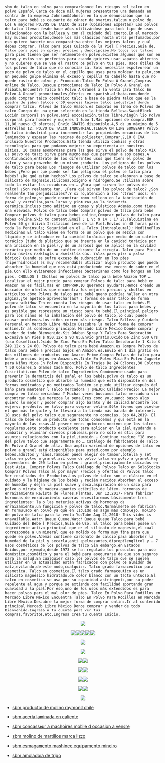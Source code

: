 
```
sbm de talco en polvo para comprarConoce los riesgos del talco en polvo Español Cerca de doce mil mujeres presentaron una demanda en contra de la empresa Johnson&Johnson en la que denunciaban que su talco para bebé es causante de cáncer de ovarios.talcum o polvo de. Los 6 mejores POLVOS DE TALCO de 2019 (Opiniones Expertas) Los polvos de talco llevan desde hace años utilizándose para todo tipo de usos relacionados con la belleza y con el cuidado del cuerpo.En el mercado hay muchos productos,desde los más clásicos hasta otros perfumados,por eso quiero hacerte una comparativa entre los mejores talcos y cuál debes comprar. Talco para pies Cuidado de la Piel [ Precios,Guía de. Talco para pies en spray: precios y descripción.No todos los talcos para pies tienen que ser netamente en polvo,existen algunos que son en spray y estos son perfectos para cuando quieres usar zapatos abiertos y no quieres que se vea el rastro de polvo en tus pies. Usos útiles de los polvos de talco que no conocías La. Solo necesitas espolvorear un poco de polvo de talco en el cepillo que usas para moldear tu pelo,con un pequeño golpe elimina el exceso y cepilla tu cabello hasta que no quede rastro de polvo y. Promoción Talco En Polvo A Granel,Compras online de Talco. Busque promociones de Talco En Polvo A Granel en Alibaba,Encuentre Talco En Polvo A Granel a la venta para Talco En Polvo A Granel promocionales,Ofertas en spanish.alibaba.com.donde puedo comprar talco cosmético talco a base de piedra talco que es la piedra de jabon talcos cr39 empresa taiwan talco industrial donde comprar talco. Polvos de talco Amazon.es Compras en línea de Polvos de talco Cuerpo de una gran selección en la tienda Belleza.SweatBlock Loción corporal en polvo,anti excoriación,talco libre,ningún lío Polvo corporal para hombres y mujeres 1 tubo 1.Más opciones de compra.EUR 11,86 nuevo (5 ofertas) Envío GRATIS disponible.4,5 de un máximo de 5 estrellas 12. POLVO DE TALCO INDUSTRIAL.TIENDA ON LINE SUMBEART Polvo de talco industrial para incrementar las propiedades mecanicas de los laminados y espesar las resinas de poliester.Comprar.9,10 € IVA incluido Nuestros Productos.Esta tienda utiliza cookies y otras tecnologías para que podamos mejorar su experiencia en nuestros sitios. 10 cosas asombrosas para las que sirve el polvo de talco VIX El polvo de talco sirve para mucho más que perfumar a los bebés.A continuación,entérate de los diferentes usos que tiene el polvo de talco y saca provecho de un mismo producto. Los peligros de los polvos de talco para bebés Los riesgos de utilizar polvos de talco con los bebés ¿Pero por qué puede ser tan peligroso el polvo de talco para bebés? ¿De qué están hechos? Los polvos de talco se elaboran a base de silicato de magnesio,silicona,oxígeno e hidrógeno.Se utilizan sobre todo la evitar las rozaduras en … ¿Para qué sirven los polvos de talco? ¿Son realmente tan. ¿Para qué sirven los polvos de talco? ¿Son realmente tan perjudiciales?.Y si no,atención a los "otros" usos: en forma de polvo,se puede encontrar como relleno en la fabricación de papel y cartulina,para lacas y pinturas,en la industria cerámica,incluso como aditivo en gomas y plásticos.Además,como tiene una elevada. Polvos de talco bebe Comprar polvos de talco para bebe Comprar polvos de talco para bebes online,Comprar polvos de talco para bebes online,Skip to content.Email ; L V: 9 14 ; 17 21.Talquistina en Polvo 50 gr Alivia Irritación Leve de la Piel.Envíos en 48 horas para toda la Península; Seguridad en el … Talco (intrapleural): MedlinePlus medicinas El talco viene en forma de un polvo que se mezcla con líquido y se introduce en la cavidad torácica por medio de un catéter torácico (tubo de plástico que se inserta en la cavidad torácica por una incisión en la piel),y de un aerosol que se aplica en la cavidad torácica por medio de un catéter durante la cirugía. Talco para Pies o Polvo Bórico Podología a domicilio 986. Talco para pies o polvo bórico? Cuando se sufre exceso de sudoración en los pies (hiperhidrosis) es muy recomendable utilizar algún producto que pueda absorber la humedad que nos está produciendo ese exceso de sudor en el pie.Con ello evitaremos infecciones bacterianas como los hongos en los pies. CHOLLOS 】 Chollos en polvos de talco para bebé Amazon TOP … Localizar el mejor precio para comprar Polvos de talco para bebé en Amazon no es fácil,mas en COMPRAR.IO queremos ayudarte.Hemos creado un buscador de ofertas que encuentra los mejores precios y chollos en artículos cómo Polvos de talco para bebé queno podrías hallar en otra página,¿te apetece aprovecharlas? 3 formas de usar talco de forma segura wikiHow Ten en cuenta los riesgos de usar talco en bebés.El polvo de talco se encuentra en la mayoría de los talcos para bebés y es posible que represente un riesgo para tu bebé.El principal peligro para los niños es la inhalación del polvo de talco,lo cual puede causar problemas.Los niños corren más riesgo. Talco Belleza y Cuidado Personal en Mercado Libre México Descubre la mejor forma de comprar online.Ir al contenido principal Mercado Libre México Donde comprar y vender de todo Bienvenido.Kit Odaban Spray Y Talco Para Sudoración Excesiva En Pies $ 950.12x $ 93 85.Envío gratis.Oxido De Zinc 500 Grs (uso Cosmético).Oxido De Zinc Puro En Polvo Talco Desodorante 1 Kilo $ 249.12x $ 24 60. Polvos de talco para bebé Amazon.es Compra Polvos de talco para bebé a precios bajos en Amazon.es.Envío en 1 día gratis en dos millones de productos con Amazon Prime.Compra Polvos de talco para bebé a precios bajos en Amazon.es.Tinte En Polvo Mica En Polvo Juguete para Niños Mica En Polvo Disponible En Trajes De 24 Colores,30 Colores Y 50 Colores,5 Gramos Cada Uno. Polvo de talco Ingredientes Cusiritati.com Polvo de talco Ingredientes Comúnmente usado para prevenir la dermatitis del pañal en los bebés,polvo de talco es un producto cosmético que absorbe la humedad que está disponible en dos formas medicados y no medicados.También se puede utilizar después del baño para mantener l Talco mercadona 🥇 ¡MEJOR Calidad Precio! La mejor compra en talco mercadona ? Muchas veces buscamos talco mercadona sin encontrar nada que merezca la pena.Eres como yo,cuando busco algo quiero lo mejor y poder comprar algo barato y de calidad.Encontré los mejores productos en talco para comprar online.Sólo tienes que pinchar el que más te guste y te llevará a la tienda más barata de internet. 18 usos del polvo talco que seguramente no conocías. Sep 04,2019· El talco de bebé es un producto que todas conocemos y que está en la mayoría de las casas.Al poseer menos químicos nocivos que los talcos regulares,este producto excelente para aplicar en la piel ayudando a combatir y eliminar divesos problemas.pero no sólo es útil para asuntos relacionados con la piel,también … Continue reading "18 usos del polvo talco que seguramente no … Catálogo de fabricantes de Talco En Polvo A Granel de alta. Una amplia variedad de opciones de talco en polvo a granel está disponibles para usted,como por ejemplo bebés,adultos y niños.También puede elegir de tambor,botella y set talco en polvo a granel,así como de polvo talco en polvo a granel.Hay proveedores de 260 talco en polvo a granel,principalmente ubicados en East Asia. Comprar Polvos Talco Catálogo de Polvos Talco en SoloStocks Comprar Polvos Talco al por mayor Precios y ofertas de Polvos Talco Ver resultados de: Productos.Los polvos de talco son un clásico en el cuidado y la higiene de los bebés y recién nacidos.Absorben el exceso de humedad y dejan la piel suave y seca.aspiración de un saco para polvo o viruta de madera.guantes estériles de látex. Hormonas de enraizamiento Revista de Flores,Plantas. Jun 12,2017· Para fabricar hormonas de enraizamiento caseras necesitaremos básicamente tres ingredientes: la o las materias activas de hormonas de enraizamiento,un fungicida y polvos de talco.Normalmente se fabrican en formulado en polvo ya que en líquido es algo más complejo. molino de polvo de talco para la venta YouTube Aug 21,2018· This video is unavailable.Watch Queue Queue.Watch Queue Queue Talco para bebé Cuidado del Bebé [ Precios,Guía de Uso. El talco para bebés posee un ingrediente activo principal que es el silicato de magnesio,el cual corresponde a un mineral que es molido de forma muy fina para que quede en polvo.Además contiene carbonato de calcio para absorber la humedad de la piel y secarla,anti apelmazantes,dipropilenglicol y … 7 usos cosméticos de los polvos de talco Sin embargo,en Estados Unidos,por ejemplo,desde 1973 se han regulado los productos para uso doméstico,cosmético y para el bebé para asegurarse de que son seguros para la salud.En cualquier caso,los polvos de talco que se suelen utilizar en la actualidad están fabricados con polvo de almidón de maíz,evitando,de este modo,cualquier. Talco grado farmaceutico para cosmetica. Talco en cosmetica.El talco grado farmaceutico es un silicato magnésico hidratado,de color blanco con un tacto untuoso.El talco en cosmetica se usa por su capacidad astringente,por su poder repelente al agua y porque se extiende con facilidad aportando gran suavidad a la piel.Por eso,uno de los usos más extendidos es para hacer polvos para el mal olor de pies. Talco En Polvo Para Rodillos en Mercado Libre México Encuentra Talco En Polvo Para Rodillos en Mercado Libre México.Descubre la mejor forma de comprar online.Ir al contenido principal Mercado Libre México Donde comprar y vender de todo Bienvenido.Ingresa a tu cuenta para ver tus compras,favoritos,etc.Ingresa Crea tu cuenta Inicio. 
```

<div align="center">

<a href="https://es-crusher.shibang-china.com/github&k=sbm+de+talco+en+polvo+para+comprar"><img src="https://static.shibang-china.com/es/crusher/logo.jpg"></a>

<a href="https://es-crusher.shibang-china.com/github&k=sbm+de+talco+en+polvo+para+comprar"><img src="https://static.shibang-china.com/es/crusher/index.jpg"></a><a href="https://es-crusher.shibang-china.com/material.htmlgithub&k=sbm+de+talco+en+polvo+para+comprar"><img src="https://static.shibang-china.com/es/crusher/material.jpg"></a><a href="https://es-crusher.shibang-china.com/application.htmlgithub&k=sbm+de+talco+en+polvo+para+comprar"><img src="https://static.shibang-china.com/es/crusher/application.jpg"></a><a href="https://es-crusher.shibang-china.com/aboutus.htmlgithub&k=sbm+de+talco+en+polvo+para+comprar"><img src="https://static.shibang-china.com/es/crusher/aboutus.jpg"></a><a href="https://es-crusher.shibang-china.com/contact.htmlgithub&k=sbm+de+talco+en+polvo+para+comprar"><img src="https://static.shibang-china.com/es/crusher/contact.jpg"></a>

<a href="https://es-crusher.shibang-china.com/github&k=sbm+de+talco+en+polvo+para+comprar"><img src="https://static.shibang-china.com/es/crusher/banner.jpg"></a>

<a href="https://swt.shibang-china.com/github&k=sbm+de+talco+en+polvo+para+comprar"><img src="https://static.shibang-china.com/es/crusher/text.jpg"></a>

<a href="https://swt.shibang-china.com/github&k=sbm+de+talco+en+polvo+para+comprar"><img src="https://static.shibang-china.com/es/crusher/chat.jpg"></a><a href="https://es-crusher.shibang-china.com/contact.htmlgithub&k=sbm+de+talco+en+polvo+para+comprar"><img src="https://static.shibang-china.com/es/crusher/message.jpg"></a>

<a href="https://es-crusher.shibang-china.com/products/pe.htmlgithub&k=sbm+de+talco+en+polvo+para+comprar"><img src="https://static.shibang-china.com/es/crusher/pe.jpg"></a><a href="https://es-crusher.shibang-china.com/products/pf.htmlgithub&k=sbm+de+talco+en+polvo+para+comprar"><img src="https://static.shibang-china.com/es/crusher/pf.jpg"></a>

<a href="https://es-crusher.shibang-china.com/products/hpt.htmlgithub&k=sbm+de+talco+en+polvo+para+comprar"><img src="https://static.shibang-china.com/es/crusher/hpt.jpg"></a><a href="https://es-crusher.shibang-china.com/products/vsi.htmlgithub&k=sbm+de+talco+en+polvo+para+comprar"><img src="https://static.shibang-china.com/es/crusher/vsi.jpg"></a>

<a href="https://es-crusher.shibang-china.com/products/klv.htmlgithub&k=sbm+de+talco+en+polvo+para+comprar"><img src="https://static.shibang-china.com/es/crusher/klv.jpg"></a><a href="https://es-crusher.shibang-china.com/products/portable.htmlgithub&k=sbm+de+talco+en+polvo+para+comprar"><img src="https://static.shibang-china.com/es/crusher/portable.jpg"></a>

<a href="https://swt.shibang-china.com/github&k=sbm+de+talco+en+polvo+para+comprar"><img src="https://static.shibang-china.com/es/crusher/case.jpg"></a>

</div>


* [sbm productor de molino raymond chile](sbm%20productor%20de%20molino%20raymond%20chile.md)

* [sbm acería laminada en caliente](sbm%20acer%C3%ADa%20laminada%20en%20caliente.md)

* [sbm concasseur a machoires mobile d occasion a vendre](sbm%20concasseur%20a%20machoires%20mobile%20d%20occasion%20a%20vendre.md)

* [sbm molino de martillos marca lizzo](sbm%20molino%20de%20martillos%20marca%20lizzo.md)

* [sbm esmagamento mashinee equipamento mineiro](sbm%20esmagamento%20mashinee%20equipamento%20mineiro.md)

* [sbm amoladora de trigo](sbm%20amoladora%20de%20trigo.md)